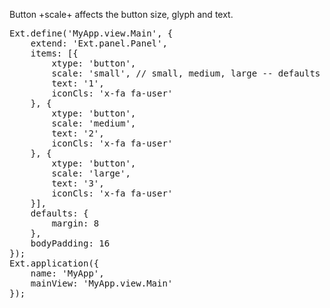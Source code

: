 Button +scale+ affects the button size, glyph and text. 

<pre class="runnable run">
Ext.define('MyApp.view.Main', {
    extend: 'Ext.panel.Panel',
    items: [{
        xtype: 'button',
        scale: 'small', // small, medium, large -- defaults to small
        text: '1',
        iconCls: 'x-fa fa-user'
    }, {
        xtype: 'button',
        scale: 'medium',
        text: '2',
        iconCls: 'x-fa fa-user'
    }, {
        xtype: 'button',
        scale: 'large',
        text: '3',
        iconCls: 'x-fa fa-user'
    }],
    defaults: {
        margin: 8
    },
    bodyPadding: 16
});
Ext.application({
    name: 'MyApp',
    mainView: 'MyApp.view.Main'
});
</pre>